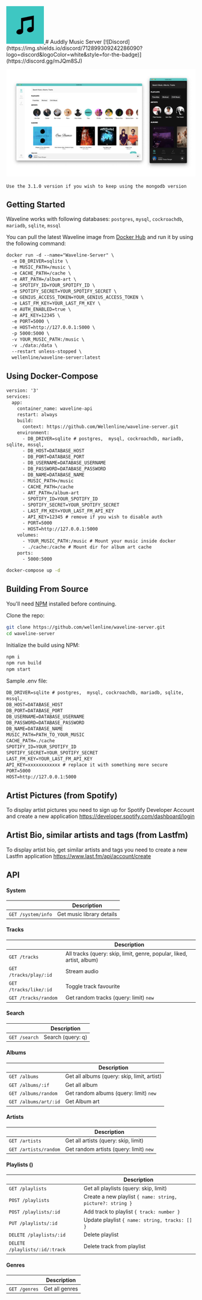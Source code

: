 <a href="https://music.auddly.app" target="_blank">
	<img src="https://raw.githubusercontent.com/Wellenline/auddly/dev/app-icon.png" width="100">
</a>
# Auddly Music Server
[![Discord](https://img.shields.io/discord/712899309242286090?logo=discord&logoColor=white&style=for-the-badge)](https://discord.gg/mJQm8SJ)

![](https://raw.githubusercontent.com/Wellenline/auddly/dev/preview.png)


```Use the 3.1.0 version if you wish to keep using the mongodb version```

## Getting Started
Waveline works with following databases: `postgres`, `mysql`, `cockroachdb`, `mariadb`, `sqlite`, `mssql`

You can pull the latest Waveline image from [Docker Hub](https://hub.docker.com/r/wellenline/waveline-server) and run it by using the following command:

```
docker run -d --name="Waveline-Server" \
  -e DB_DRIVER=sqlite \
  -e MUSIC_PATH=/music \
  -e CACHE_PATH=/cache \
  -e ART_PATH=/album-art \
  -e SPOTIFY_ID=YOUR_SPOTIFY_ID \
  -e SPOTIFY_SECRET=YOUR_SPOTIFY_SECRET \
  -e GENIUS_ACCESS_TOKEN=YOUR_GENIUS_ACCESS_TOKEN \
  -e LAST_FM_KEY=YOUR_LAST_FM_KEY \
  -e AUTH_ENABLED=true \
  -e API_KEY=12345 \
  -e PORT=5000 \
  -e HOST=http://127.0.0.1:5000 \
  -p 5000:5000 \
  -v YOUR_MUSIC_PATH:/music \
  -v ./data:/data \
  --restart unless-stopped \
  wellenline/waveline-server:latest
```

## Using Docker-Compose
```docker
version: '3'
services:
  app:
    container_name: waveline-api
    restart: always
    build:
      context: https://github.com/Wellenline/waveline-server.git
    environment:
      - DB_DRIVER=sqlite # postgres,  mysql, cockroachdb, mariadb, sqlite, mssql,
      - DB_HOST=DATABASE_HOST
      - DB_PORT=DATABASE_PORT
      - DB_USERNAME=DATABASE_USERNAME
      - DB_PASSWORD=DATABASE_PASSWORD
      - DB_NAME=DATABASE_NAME
      - MUSIC_PATH=/music
      - CACHE_PATH=/cache
      - ART_PATH=/album-art
      - SPOTIFY_ID=YOUR_SPOTIFY_ID
      - SPOTIFY_SECRET=YOUR_SPOTIFY_SECRET
      - LAST_FM_KEY=YOUR_LAST_FM_API_KEY
      - API_KEY=12345 # remove if you wish to disable auth
      - PORT=5000
      - HOST=http://127.0.0.1:5000
    volumes:
      - YOUR_MUSIC_PATH:/music # Mount your music inside docker
      - ./cache:/cache # Mount dir for album art cache
    ports:
      - 5000:5000
```

```sh
docker-compose up -d
```


## Building From Source

You'll need [NPM](https://www.npmjs.com/get-npm) installed before continuing.

Clone the repo:
```sh
git clone https://github.com/wellenline/waveline-server.git
cd waveline-server
```

Initialize the build using NPM:
```sh
npm i
npm run build
npm start
```

Sample .env file:
```env
DB_DRIVER=sqlite # postgres,  mysql, cockroachdb, mariadb, sqlite, mssql,
DB_HOST=DATABASE_HOST
DB_PORT=DATABASE_PORT
DB_USERNAME=DATABASE_USERNAME
DB_PASSWORD=DATABASE_PASSWORD
DB_NAME=DATABASE_NAME
MUSIC_PATH=PATH_TO_YOUR_MUSIC
CACHE_PATH=./cache
SPOTIFY_ID=YOUR_SPOTIFY_ID
SPOTIFY_SECRET=YOUR_SPOTIFY_SECRET
LAST_FM_KEY=YOUR_LAST_FM_API_KEY
API_KEY=xxxxxxxxxxxx # replace it with something more secure
PORT=5000
HOST=http://127.0.0.1:5000
```

## Artist Pictures (from Spotify)
To display artist pictures you need to sign up for Spotify Developer Account and create a new application
https://developer.spotify.com/dashboard/login

## Artist Bio, similar artists and tags (from Lastfm)
To display artist bio, get similar artists and tags you need to create a new Lastfm application
https://www.last.fm/api/account/create



## API
#### System
|                |Description                    |
|----------------|-------------------------------|
|`GET /system/info`|Get music library details|


#### Tracks
|                |Description                    |
|----------------|-------------------------------|
|`GET /tracks`|All tracks (query: skip, limit, genre, popular, liked, artist, album)|
|`GET /tracks/play/:id`|Stream audio|
|`GET /tracks/like/:id`|Toggle track favourite |
|`GET /tracks/random`| Get random tracks (query: limit) `new` |

#### Search
|                |Description                    |
|----------------|-------------------------------|
|`GET /search`| Search (query: q) |


#### Albums
|                |Description                    |
|----------------|-------------------------------|
|`GET /albums`| Get all albums (query: skip, limit, artist) |
|`GET /albums/:if`| Get all album |
|`GET /albums/random`| Get random albums (query: limit) `new` |
|`GET /albums/art/:id`|Get Album art |


#### Artists
|                |Description                    |
|----------------|-------------------------------|
|`GET /artists`| Get all artists (query: skip, limit) |
|`GET /artists/random`| Get random artists (query: limit) `new` |


#### Playlists ()
|                |Description                    |
|----------------|-------------------------------|
|`GET /playlists`| Get all playlists (query: skip, limit) |
|`POST /playlists`| Create a new playlist `{ name: string, picture?: string }` |
|`POST /playlists/:id`| Add track to playlist `{ track: number }` |
|`PUT /playlists/:id`| Update playlist `{ name: string, tracks: [] }` |
|`DELETE /playlists/:id`| Delete playlist |
|`DELETE /playlists/:id/:track`| Delete track from playlist |


#### Genres
|                |Description                    |
|----------------|-------------------------------|
|`GET /genres`| Get all genres |
